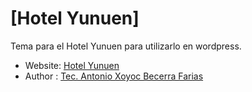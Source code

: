 # [Hotel Yunuen]

Tema para el Hotel Yunuen para utilizarlo en wordpress.

* Website: [Hotel Yunuen](http://www.hotelyunuen.com.mx)
* Author : [Tec. Antonio Xoyoc Becerra Farias](http://www.xoyoc.net) 

